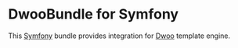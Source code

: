 DwooBundle for Symfony
======================
This [Symfony](http://symfony.com/) bundle provides integration for [Dwoo](http://dwoo.org) template engine.